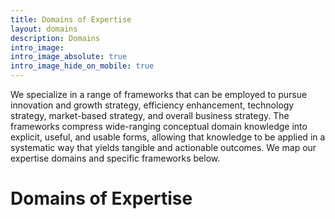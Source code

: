 ```yaml
---
title: Domains of Expertise
layout: domains
description: Domains
intro_image: 
intro_image_absolute: true
intro_image_hide_on_mobile: true
---
```


We specialize in a range of frameworks that can be employed to pursue innovation and growth strategy, efficiency enhancement, technology strategy, market-based strategy, and overall business strategy. The frameworks compress wide-ranging conceptual domain knowledge into explicit, useful, and usable forms, allowing that knowledge to be applied in a systematic way that yields tangible and actionable outcomes. We map our expertise domains and specific frameworks below.

# Domains of Expertise